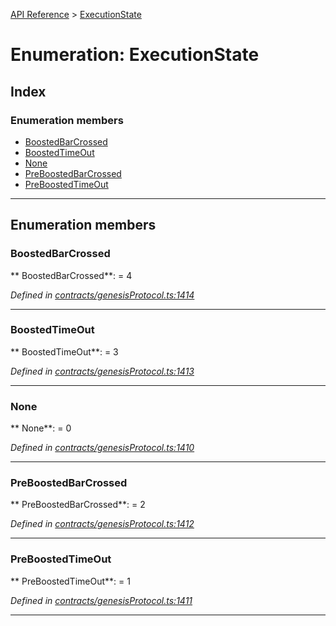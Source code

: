 [API Reference](../README.md) > [ExecutionState](../enums/ExecutionState.md)



# Enumeration: ExecutionState

## Index

### Enumeration members

* [BoostedBarCrossed](ExecutionState.md#BoostedBarCrossed)
* [BoostedTimeOut](ExecutionState.md#BoostedTimeOut)
* [None](ExecutionState.md#None)
* [PreBoostedBarCrossed](ExecutionState.md#PreBoostedBarCrossed)
* [PreBoostedTimeOut](ExecutionState.md#PreBoostedTimeOut)



---
## Enumeration members
<a id="BoostedBarCrossed"></a>

###  BoostedBarCrossed

** BoostedBarCrossed**:    = 4

*Defined in [contracts/genesisProtocol.ts:1414](https://github.com/daostack/arc.js/blob/616f6e7/lib/contracts/genesisProtocol.ts#L1414)*





___

<a id="BoostedTimeOut"></a>

###  BoostedTimeOut

** BoostedTimeOut**:    = 3

*Defined in [contracts/genesisProtocol.ts:1413](https://github.com/daostack/arc.js/blob/616f6e7/lib/contracts/genesisProtocol.ts#L1413)*





___

<a id="None"></a>

###  None

** None**:    = 0

*Defined in [contracts/genesisProtocol.ts:1410](https://github.com/daostack/arc.js/blob/616f6e7/lib/contracts/genesisProtocol.ts#L1410)*





___

<a id="PreBoostedBarCrossed"></a>

###  PreBoostedBarCrossed

** PreBoostedBarCrossed**:    = 2

*Defined in [contracts/genesisProtocol.ts:1412](https://github.com/daostack/arc.js/blob/616f6e7/lib/contracts/genesisProtocol.ts#L1412)*





___

<a id="PreBoostedTimeOut"></a>

###  PreBoostedTimeOut

** PreBoostedTimeOut**:    = 1

*Defined in [contracts/genesisProtocol.ts:1411](https://github.com/daostack/arc.js/blob/616f6e7/lib/contracts/genesisProtocol.ts#L1411)*





___



